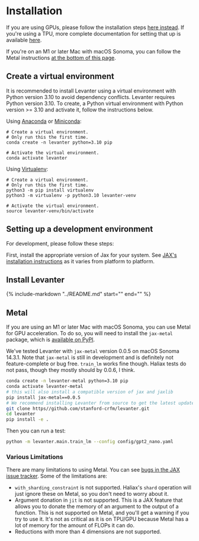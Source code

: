 # Installation

If you are using GPUs, please follow the installation steps [here instead](Getting-Started-GPU.md).
If you're using a TPU, more complete documentation for setting that up is available [here](Getting-Started-TPU-VM.md).

If you're on an M1 or later Mac with macOS Sonoma, you can follow the Metal instructions [at the bottom of this page](#metal).


## Create a virtual environment

It is recommended to install Levanter using a virtual environment with Python version 3.10 to avoid dependency conflicts. Levanter requires Python version 3.10. To create, a Python virtual environment with Python version >= 3.10 and activate it, follow the instructions below.

Using [Anaconda](https://conda.io/projects/conda/en/latest/user-guide/tasks/manage-environments.html) or
[Miniconda](https://docs.conda.io/en/latest/miniconda.html):

```
# Create a virtual environment.
# Only run this the first time.
conda create -n levanter python=3.10 pip

# Activate the virtual environment.
conda activate levanter
```

Using [Virtualenv](https://docs.python.org/3/library/venv.html#creating-virtual-environments):

```
# Create a virtual environment.
# Only run this the first time.
python3 -m pip install virtualenv
python3 -m virtualenv -p python3.10 levanter-venv

# Activate the virtual environment.
source levanter-venv/bin/activate
```

## Setting up a development environment

For development, please follow these steps:

First, install the appropriate version of Jax for your system.
See [JAX's installation instructions](https://github.com/google/jax/blob/main/README.md#installation)
as it varies from platform to platform.

## Install Levanter

{%
   include-markdown "../README.md"
   start="<!--levanter-installation-start-->"
   end="<!--levanter-installation-end-->"
%}


## Metal

If you are using an M1 or later Mac with macOS Sonoma, you can use Metal for GPU acceleration.
To do so, you will need to install the `jax-metal` package, which is [available on PyPI](https://pypi.org/project/jax-metal/).

We've tested Levanter with `jax-metal` version 0.0.5 on macOS Sonoma 14.3.1. Note that `jax-metal` is still in
development and is definitely not feature-complete or bug free. `train_lm` works fine though. Haliax tests do not pass,
though they mostly should by 0.0.6, I think.

```bash
conda create -n levanter-metal python=3.10 pip
conda activate levanter-metal
# this will also install a compatible version of jax and jaxlib
pip install jax-metal==0.0.5
# We recommend installing Levanter from source to get the latest updates
git clone https//github.com/stanford-crfm/levanter.git
cd levanter
pip install -e .
```

Then you can run a test:

```bash
python -m levanter.main.train_lm --config config/gpt2_nano.yaml
```

### Various Limitations

There are many limitations to using Metal. You can see [bugs in the JAX issue tracker](https://github.com/google/jax/labels/Apple%20GPU%20%28Metal%29%20plugin).
Some of the limitations are:

* `with_sharding_constraint` is not supported. Haliax's `shard` operation will just ignore these on Metal, so you don't need to worry about it.
* Argument donation in `jit` is not supported. This is a JAX feature that allows you to donate the memory of an argument to the output of a function. This is not supported on Metal,
and you'll get a warning if you try to use it. It's not as critical as it is on TPU/GPU because Metal has a lot of memory for the amount of FLOPs it can do.
* Reductions with more than 4 dimensions are not supported.
